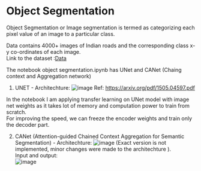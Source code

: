 # Object Segmentation

Object Segmentation or Image segmentation is termed as categorizing each pixel value of an image to a particular class.

Data contains 4000+ images of Indian roads and the corresponding class x-y co-ordinates of each image. <br> Link to the dataset :<a href="https://drive.google.com/file/d/1iQ93IWVdR6dZ6W7RahbLq166u-6ADelJ/view?usp=sharing">Data</a>


The notebook object segmentation.ipynb has UNet and CANet (Chaing context and Aggregation network)

1) UNET -  Architechture:
![image](https://user-images.githubusercontent.com/58596028/132141468-df95e72b-f38c-4a89-a472-8ba94e921e00.png) Ref: https://arxiv.org/pdf/1505.04597.pdf

In the notebook I am applying transfer learning on UNet model with image net weights as it takes lot of memory and computation power to train from scratch. <br>
For improving the speed, we can freeze the encoder weights and train only the decoder part.

2) CANet (Attention-guided Chained Context Aggregation for Semantic Segmentation) - Architechture: 
![image](https://user-images.githubusercontent.com/58596028/132141553-68a609a8-7080-48b4-badf-90e2d0a53931.png)
(Exact version is not implemented, minor changes were made to the architechture ).  
Input and output: <br>
![image](https://user-images.githubusercontent.com/58596028/132141399-304399d4-ae38-4512-b573-28f1d7ce8f78.png)



